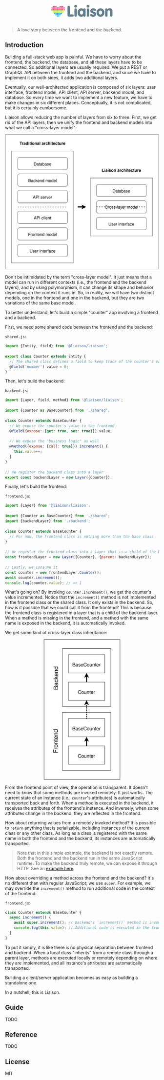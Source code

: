 <p align="center">
	<img src="assets/liaison-logo-with-icon.svg" width="200" alt="Liaison">
	<br>
	<br>
</p>

> A love story between the frontend and the backend.

## Introduction

Building a full-stack web app is painful. We have to worry about the frontend, the backend, the database, and all these layers have to be connected. So additional layers are usually required. We put a REST or GraphQL API between the frontend and the backend, and since we have to implement it on both sides, it adds two additional layers.

Eventually, our well-architected application is composed of six layers: user interface, frontend model, API client, API server, backend model, and database. So every time we want to implement a new feature, we have to make changes in six different places. Conceptually, it is not complicated, but it is certainly cumbersome.

Liaison allows reducing the number of layers from six to three. First, we get rid of the API layers, then we unify the frontend and backend models into what we call a "cross-layer model":

<p align="center">
	<img src="assets/traditional-vs-liaison-architecture.svg" width="600" alt="Traditional vs liaison architecture">
</p>

Don't be intimidated by the term "cross-layer model". It just means that a model can run in different contexts (i.e., the frontend and the backend layers), and by using polymorphism, it can change its shape and behavior depending on the context it runs in. So, in reality, we will have two distinct models, one in the frontend and one in the backend, but they are two variations of the same base model.

To better understand, let's build a simple "counter" app involving a frontend and a backend.

First, we need some shared code between the frontend and the backend:

`shared.js`:

```js
import {Entity, field} from '@liaison/liaison';

export class Counter extends Entity {
  // The shared class defines a field to keep track of the counter's value
  @field('number') value = 0;
}
```

Then, let's build the backend:

`backend.js`:

```js
import {Layer, field, method} from '@liaison/liaison';

import {Counter as BaseCounter} from './shared';

class Counter extends BaseCounter {
  // We expose the counter's value to the frontend
  @field({expose: {get: true, set: true}}) value;

  // We expose the "business logic" as well
  @method({expose: {call: true}}) increment() {
    this.value++;
  }
}

// We register the backend class into a layer
export const backendLayer = new Layer({Counter});
```

Finally, let's build the frontend:

`frontend.js`:

```js
import {Layer} from '@liaison/liaison';

import {Counter as BaseCounter} from './shared';
import {backendLayer} from './backend';

class Counter extends BaseCounter {
  // For now, the frontend class is nothing more than the base class
}

// We register the frontend class into a layer that is a child of the backend
const frontendLayer = new Layer({Counter}, {parent: backendLayer});

// Lastly, we consume it
const counter = new frontendLayer.Counter();
await counter.increment();
console.log(counter.value); // => 1
```

What's going on? By invoking `counter.increment()`, we get the counter's value incremented. Notice that the `increment()` method is not implemented in the frontend class or the shared class. It only exists in the backend. So, how is it possible that we could call it from the frontend? This is because the frontend class is registered in a layer that is a child of the backend layer. When a method is missing in the frontend, and a method with the same name is exposed in the backend, it is automatically invoked.

We get some kind of cross-layer class inheritance:

<p align="center">
	<img src="assets/cross-layer-class-inheritance.svg" width="250" alt="Cross-layer class inheritance">
</p>

From the frontend point of view, the operation is transparent. It doesn't need to know that some methods are invoked remotely. It just works. The current state of an instance (i.e., `counter`'s attributes) is automatically transported back and forth. When a method is executed in the backend, it receives the attributes of the frontend's instance. And inversely, when some attributes change in the backend, they are reflected in the frontend.

How about returning values from a remotely invoked method? It is possible to `return` anything that is serializable, including instances of the current class or any other class. As long as a class is registered with the same name in both the frontend and the backend, its instances are automatically transported.

> Note that in this simple example, the backend is not exactly remote. Both the frontend and the backend run in the same JavaScript runtime. To make the backend truly remote, we can expose it through HTTP. See an [example here](examples/counter-via-http).

How about overriding a method across the frontend and the backend? It's no different than with regular JavaScript; we use `super`. For example, we may override the `increment()` method to run additional code in the context of the frontend:

`frontend.js`:

```js
class Counter extends BaseCounter {
  async increment() {
    await super.increment(); // Backend's `increment()` method is invoked
    console.log(this.value); // Additional code is executed in the frontend
  }
}
```

To put it simply, it is like there is no physical separation between frontend and backend. When a local class "inherits" from a remote class through a parent layer, methods are executed locally or remotely depending on where they are implemented, and all instance's attributes are automatically transported.

Building a client/server application becomes as easy as building a standalone one.

In a nutshell, this is Liaison.

## Guide

TODO

## Reference

TODO

## License

MIT
